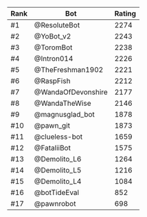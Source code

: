 Rank|Bot|Rating
---|---|---
#1|@ResoluteBot|2274
#2|@YoBot_v2|2243
#3|@ToromBot|2238
#4|@Intron014|2226
#5|@TheFreshman1902|2221
#6|@RaspFish|2212
#7|@WandaOfDevonshire|2177
#8|@WandaTheWise|2146
#9|@magnusglad_bot|1878
#10|@pawn_git|1873
#11|@clueless-bot|1659
#12|@FataliiBot|1575
#13|@Demolito_L6|1264
#14|@Demolito_L5|1216
#15|@Demolito_L4|1084
#16|@botTideEval|852
#17|@pawnrobot|698
